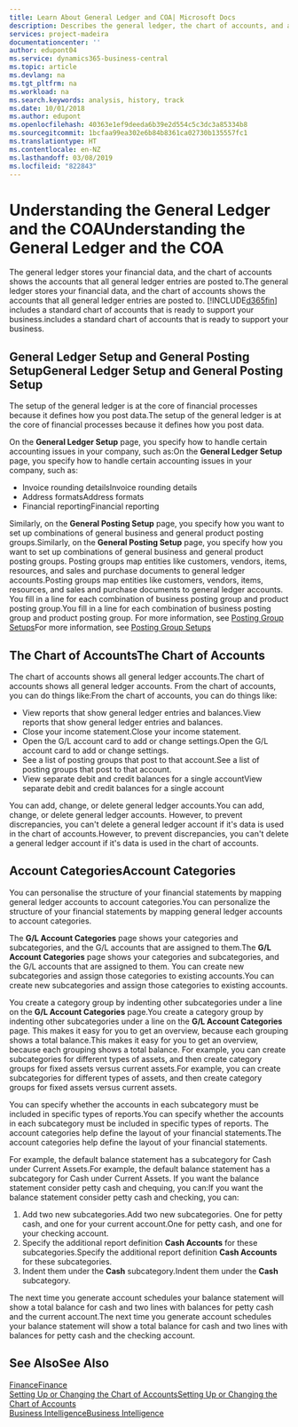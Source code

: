 ```yaml
---
title: Learn About General Ledger and COA| Microsoft Docs
description: Describes the general ledger, the chart of accounts, and account categories.
services: project-madeira
documentationcenter: ''
author: edupont04
ms.service: dynamics365-business-central
ms.topic: article
ms.devlang: na
ms.tgt_pltfrm: na
ms.workload: na
ms.search.keywords: analysis, history, track
ms.date: 10/01/2018
ms.author: edupont
ms.openlocfilehash: 40363e1ef9deeda6b39e2d554c5c3dc3a85334b8
ms.sourcegitcommit: 1bcfaa99ea302e6b84b8361ca02730b135557fc1
ms.translationtype: HT
ms.contentlocale: en-NZ
ms.lasthandoff: 03/08/2019
ms.locfileid: "822843"
---
```

# <a name="understanding-the-general-ledger-and-the-coa"></a><span data-ttu-id="6378b-103">Understanding the General Ledger and the COA</span><span class="sxs-lookup"><span data-stu-id="6378b-103">Understanding the General Ledger and the COA</span></span>
<span data-ttu-id="6378b-104">The general ledger stores your financial data, and the chart of accounts shows the accounts that all general ledger entries are posted to.</span><span class="sxs-lookup"><span data-stu-id="6378b-104">The general ledger stores your financial data, and the chart of accounts shows the accounts that all general ledger entries are posted to.</span></span> [!INCLUDE[d365fin](includes/d365fin_md.md)] <span data-ttu-id="6378b-105">includes a standard chart of accounts that is ready to support your business.</span><span class="sxs-lookup"><span data-stu-id="6378b-105">includes a standard chart of accounts that is ready to support your business.</span></span>

## <a name="general-ledger-setup-and-general-posting-setup"></a><span data-ttu-id="6378b-106">General Ledger Setup and General Posting Setup</span><span class="sxs-lookup"><span data-stu-id="6378b-106">General Ledger Setup and General Posting Setup</span></span>
<span data-ttu-id="6378b-107">The setup of the general ledger is at the core of financial processes because it defines how you post data.</span><span class="sxs-lookup"><span data-stu-id="6378b-107">The setup of the general ledger is at the core of financial processes because it defines how you post data.</span></span>  

<span data-ttu-id="6378b-108">On the **General Ledger Setup** page, you specify how to handle certain accounting issues in your company, such as:</span><span class="sxs-lookup"><span data-stu-id="6378b-108">On the **General Ledger Setup** page, you specify how to handle certain accounting issues in your company, such as:</span></span>  

* <span data-ttu-id="6378b-109">Invoice rounding details</span><span class="sxs-lookup"><span data-stu-id="6378b-109">Invoice rounding details</span></span>  
* <span data-ttu-id="6378b-110">Address formats</span><span class="sxs-lookup"><span data-stu-id="6378b-110">Address formats</span></span>  
* <span data-ttu-id="6378b-111">Financial reporting</span><span class="sxs-lookup"><span data-stu-id="6378b-111">Financial reporting</span></span>  

<span data-ttu-id="6378b-112">Similarly, on the **General Posting Setup** page, you specify how you want to set up combinations of general business and general product posting groups.</span><span class="sxs-lookup"><span data-stu-id="6378b-112">Similarly, on the **General Posting Setup** page, you specify how you want to set up combinations of general business and general product posting groups.</span></span> <span data-ttu-id="6378b-113">Posting groups map entities like customers, vendors, items, resources, and sales and purchase documents to general ledger accounts.</span><span class="sxs-lookup"><span data-stu-id="6378b-113">Posting groups map entities like customers, vendors, items, resources, and sales and purchase documents to general ledger accounts.</span></span> <span data-ttu-id="6378b-114">You fill in a line for each combination of business posting group and product posting group.</span><span class="sxs-lookup"><span data-stu-id="6378b-114">You fill in a line for each combination of business posting group and product posting group.</span></span> <span data-ttu-id="6378b-115">For more information, see [Posting Group Setups](finance-posting-groups.md)</span><span class="sxs-lookup"><span data-stu-id="6378b-115">For more information, see [Posting Group Setups](finance-posting-groups.md)</span></span>  

## <a name="the-chart-of-accounts"></a><span data-ttu-id="6378b-116">The Chart of Accounts</span><span class="sxs-lookup"><span data-stu-id="6378b-116">The Chart of Accounts</span></span>
<span data-ttu-id="6378b-117">The chart of accounts shows all general ledger accounts.</span><span class="sxs-lookup"><span data-stu-id="6378b-117">The chart of accounts shows all general ledger accounts.</span></span> <span data-ttu-id="6378b-118">From the chart of accounts, you can do things like:</span><span class="sxs-lookup"><span data-stu-id="6378b-118">From the chart of accounts, you can do things like:</span></span>  

* <span data-ttu-id="6378b-119">View reports that show general ledger entries and balances.</span><span class="sxs-lookup"><span data-stu-id="6378b-119">View reports that show general ledger entries and balances.</span></span>  
* <span data-ttu-id="6378b-120">Close your income statement.</span><span class="sxs-lookup"><span data-stu-id="6378b-120">Close your income statement.</span></span>  
* <span data-ttu-id="6378b-121">Open the G/L account card to add or change settings.</span><span class="sxs-lookup"><span data-stu-id="6378b-121">Open the G/L account card to add or change settings.</span></span>  
* <span data-ttu-id="6378b-122">See a list of posting groups that post to that account.</span><span class="sxs-lookup"><span data-stu-id="6378b-122">See a list of posting groups that post to that account.</span></span>
* <span data-ttu-id="6378b-123">View separate debit and credit balances for a single account</span><span class="sxs-lookup"><span data-stu-id="6378b-123">View separate debit and credit balances for a single account</span></span>  

<span data-ttu-id="6378b-124">You can add, change, or delete general ledger accounts.</span><span class="sxs-lookup"><span data-stu-id="6378b-124">You can add, change, or delete general ledger accounts.</span></span> <span data-ttu-id="6378b-125">However, to prevent discrepancies, you can't delete a general ledger account if it's data is used in the chart of accounts.</span><span class="sxs-lookup"><span data-stu-id="6378b-125">However, to prevent discrepancies, you can't delete a general ledger account if it's data is used in the chart of accounts.</span></span>  

## <a name="account-categories"></a><span data-ttu-id="6378b-126">Account Categories</span><span class="sxs-lookup"><span data-stu-id="6378b-126">Account Categories</span></span>
<span data-ttu-id="6378b-127">You can personalise the structure of your financial statements by mapping general ledger accounts to account categories.</span><span class="sxs-lookup"><span data-stu-id="6378b-127">You can personalize the structure of your financial statements by mapping general ledger accounts to account categories.</span></span>  

<span data-ttu-id="6378b-128">The **G/L Account Categories** page shows your categories and subcategories, and the G/L accounts that are assigned to them.</span><span class="sxs-lookup"><span data-stu-id="6378b-128">The **G/L Account Categories** page shows your categories and subcategories, and the G/L accounts that are assigned to them.</span></span> <span data-ttu-id="6378b-129">You can create new subcategories and assign those categories to existing accounts.</span><span class="sxs-lookup"><span data-stu-id="6378b-129">You can create new subcategories and assign those categories to existing accounts.</span></span>  

<span data-ttu-id="6378b-130">You create a category group by indenting other subcategories under a line on the **G/L Account Categories** page.</span><span class="sxs-lookup"><span data-stu-id="6378b-130">You create a category group by indenting other subcategories under a line on the **G/L Account Categories** page.</span></span> <span data-ttu-id="6378b-131">This makes it easy for you to get an overview, because each grouping shows a total balance.</span><span class="sxs-lookup"><span data-stu-id="6378b-131">This makes it easy for you to get an overview, because each grouping shows a total balance.</span></span> <span data-ttu-id="6378b-132">For example, you can create subcategories for different types of assets, and then create category groups for fixed assets versus current assets.</span><span class="sxs-lookup"><span data-stu-id="6378b-132">For example, you can create subcategories for different types of assets, and then create category groups for fixed assets versus current assets.</span></span>  

<span data-ttu-id="6378b-133">You can specify whether the accounts in each subcategory must be included in specific types of reports.</span><span class="sxs-lookup"><span data-stu-id="6378b-133">You can specify whether the accounts in each subcategory must be included in specific types of reports.</span></span> <span data-ttu-id="6378b-134">The account categories help define the layout of your financial statements.</span><span class="sxs-lookup"><span data-stu-id="6378b-134">The account categories help define the layout of your financial statements.</span></span>  

<span data-ttu-id="6378b-135">For example, the default balance statement has a subcategory for Cash under Current Assets.</span><span class="sxs-lookup"><span data-stu-id="6378b-135">For example, the default balance statement has a subcategory for Cash under Current Assets.</span></span> <span data-ttu-id="6378b-136">If you want the balance statement consider petty cash and chequing, you can:</span><span class="sxs-lookup"><span data-stu-id="6378b-136">If you want the balance statement consider petty cash and checking, you can:</span></span>  

1. <span data-ttu-id="6378b-137">Add two new subcategories.</span><span class="sxs-lookup"><span data-stu-id="6378b-137">Add two new subcategories.</span></span> <span data-ttu-id="6378b-138">One for petty cash, and one for your current account.</span><span class="sxs-lookup"><span data-stu-id="6378b-138">One for petty cash, and one for your checking account.</span></span>  
2. <span data-ttu-id="6378b-139">Specify the additional report definition **Cash Accounts** for these subcategories.</span><span class="sxs-lookup"><span data-stu-id="6378b-139">Specify the additional report definition **Cash Accounts** for these subcategories.</span></span>  
3. <span data-ttu-id="6378b-140">Indent them under the **Cash** subcategory.</span><span class="sxs-lookup"><span data-stu-id="6378b-140">Indent them under the **Cash** subcategory.</span></span>  

<span data-ttu-id="6378b-141">The next time you generate account schedules your balance statement will show a total balance for cash and two lines with balances for petty cash and the current account.</span><span class="sxs-lookup"><span data-stu-id="6378b-141">The next time you generate account schedules your balance statement will show a total balance for cash and two lines with balances for petty cash and the checking account.</span></span>  

## <a name="see-also"></a><span data-ttu-id="6378b-142">See Also</span><span class="sxs-lookup"><span data-stu-id="6378b-142">See Also</span></span>
[<span data-ttu-id="6378b-143">Finance</span><span class="sxs-lookup"><span data-stu-id="6378b-143">Finance</span></span>](finance.md)  
[<span data-ttu-id="6378b-144">Setting Up or Changing the Chart of Accounts</span><span class="sxs-lookup"><span data-stu-id="6378b-144">Setting Up or Changing the Chart of Accounts</span></span>](finance-setup-chart-accounts.md)  
[<span data-ttu-id="6378b-145">Business Intelligence</span><span class="sxs-lookup"><span data-stu-id="6378b-145">Business Intelligence</span></span>](bi.md)  
